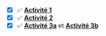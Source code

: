 - [x] ✅ [**Activité 1**](https://github.com/sangafabrice/pis-lesson/blob/main/Activit%C3%A9-01.md)
- [x] ✅ [**Activité 2**](https://github.com/sangafabrice/pis-lesson/blob/main/Activit%C3%A9-02.md)
- [x] ✅ [**Activité 3a**](https://github.com/sangafabrice/pis-lesson/blob/main/Activit%C3%A9-03a.md) et [**Activité 3b**](https://github.com/sangafabrice/pis-lesson/blob/main/Activit%C3%A9-03b.md)
